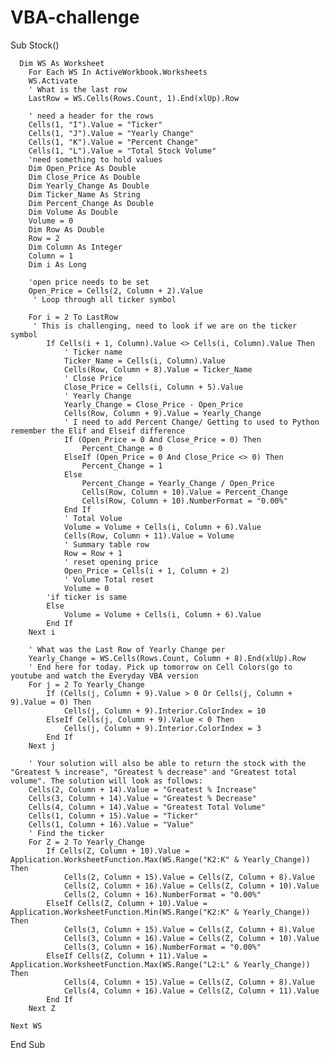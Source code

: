 # VBA-challenge

Sub Stock()
    
    
      Dim WS As Worksheet
        For Each WS In ActiveWorkbook.Worksheets
        WS.Activate
        ' What is the last row
        LastRow = WS.Cells(Rows.Count, 1).End(xlUp).Row

        ' need a header for the rows
        Cells(1, "I").Value = "Ticker"
        Cells(1, "J").Value = "Yearly Change"
        Cells(1, "K").Value = "Percent Change"
        Cells(1, "L").Value = "Total Stock Volume"
        'need something to hold values
        Dim Open_Price As Double
        Dim Close_Price As Double
        Dim Yearly_Change As Double
        Dim Ticker_Name As String
        Dim Percent_Change As Double
        Dim Volume As Double
        Volume = 0
        Dim Row As Double
        Row = 2
        Dim Column As Integer
        Column = 1
        Dim i As Long
        
        'open price needs to be set
        Open_Price = Cells(2, Column + 2).Value
         ' Loop through all ticker symbol
        
        For i = 2 To LastRow
         ' This is challenging, need to look if we are on the ticker symbol
            If Cells(i + 1, Column).Value <> Cells(i, Column).Value Then
                ' Ticker name
                Ticker_Name = Cells(i, Column).Value
                Cells(Row, Column + 8).Value = Ticker_Name
                ' Close Price
                Close_Price = Cells(i, Column + 5).Value
                ' Yearly Change
                Yearly_Change = Close_Price - Open_Price
                Cells(Row, Column + 9).Value = Yearly_Change
                ' I need to add Percent Change/ Getting to used to Python remember the Elif and Elseif difference
                If (Open_Price = 0 And Close_Price = 0) Then
                    Percent_Change = 0
                ElseIf (Open_Price = 0 And Close_Price <> 0) Then
                    Percent_Change = 1
                Else
                    Percent_Change = Yearly_Change / Open_Price
                    Cells(Row, Column + 10).Value = Percent_Change
                    Cells(Row, Column + 10).NumberFormat = "0.00%"
                End If
                ' Total Volue
                Volume = Volume + Cells(i, Column + 6).Value
                Cells(Row, Column + 11).Value = Volume
                ' Summary table row
                Row = Row + 1
                ' reset opening price
                Open_Price = Cells(i + 1, Column + 2)
                ' Volume Total reset
                Volume = 0
            'if ticker is same
            Else
                Volume = Volume + Cells(i, Column + 6).Value
            End If
        Next i
        
        ' What was the Last Row of Yearly Change per
        Yearly_Change = WS.Cells(Rows.Count, Column + 8).End(xlUp).Row
        ' End here for today. Pick up tomorrow on Cell Colors(go to youtube and watch the Everyday VBA version
        For j = 2 To Yearly_Change
            If (Cells(j, Column + 9).Value > 0 Or Cells(j, Column + 9).Value = 0) Then
                Cells(j, Column + 9).Interior.ColorIndex = 10
            ElseIf Cells(j, Column + 9).Value < 0 Then
                Cells(j, Column + 9).Interior.ColorIndex = 3
            End If
        Next j
        
        ' Your solution will also be able to return the stock with the "Greatest % increase", "Greatest % decrease" and "Greatest total volume". The solution will look as follows:
        Cells(2, Column + 14).Value = "Greatest % Increase"
        Cells(3, Column + 14).Value = "Greatest % Decrease"
        Cells(4, Column + 14).Value = "Greatest Total Volume"
        Cells(1, Column + 15).Value = "Ticker"
        Cells(1, Column + 16).Value = "Value"
        ' Find the ticker
        For Z = 2 To Yearly_Change
            If Cells(Z, Column + 10).Value = Application.WorksheetFunction.Max(WS.Range("K2:K" & Yearly_Change)) Then
                Cells(2, Column + 15).Value = Cells(Z, Column + 8).Value
                Cells(2, Column + 16).Value = Cells(Z, Column + 10).Value
                Cells(2, Column + 16).NumberFormat = "0.00%"
            ElseIf Cells(Z, Column + 10).Value = Application.WorksheetFunction.Min(WS.Range("K2:K" & Yearly_Change)) Then
                Cells(3, Column + 15).Value = Cells(Z, Column + 8).Value
                Cells(3, Column + 16).Value = Cells(Z, Column + 10).Value
                Cells(3, Column + 16).NumberFormat = "0.00%"
            ElseIf Cells(Z, Column + 11).Value = Application.WorksheetFunction.Max(WS.Range("L2:L" & Yearly_Change)) Then
                Cells(4, Column + 15).Value = Cells(Z, Column + 8).Value
                Cells(4, Column + 16).Value = Cells(Z, Column + 11).Value
            End If
        Next Z
        
    Next WS
        
End Sub

